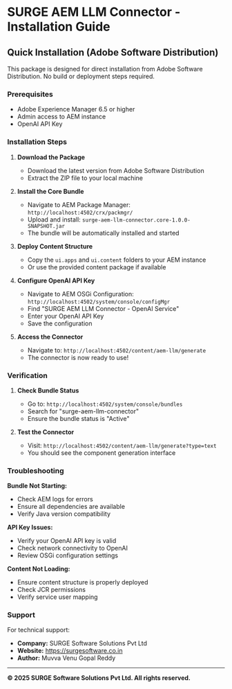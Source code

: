# SURGE AEM LLM Connector - Installation Guide

## Quick Installation (Adobe Software Distribution)

This package is designed for direct installation from Adobe Software Distribution. No build or deployment steps required.

### Prerequisites

- Adobe Experience Manager 6.5 or higher
- Admin access to AEM instance
- OpenAI API Key

### Installation Steps

1. **Download the Package**
   - Download the latest version from Adobe Software Distribution
   - Extract the ZIP file to your local machine

2. **Install the Core Bundle**
   - Navigate to AEM Package Manager: `http://localhost:4502/crx/packmgr/`
   - Upload and install: `surge-aem-llm-connector.core-1.0.0-SNAPSHOT.jar`
   - The bundle will be automatically installed and started

3. **Deploy Content Structure**
   - Copy the `ui.apps` and `ui.content` folders to your AEM instance
   - Or use the provided content package if available

4. **Configure OpenAI API Key**
   - Navigate to AEM OSGi Configuration: `http://localhost:4502/system/console/configMgr`
   - Find "SURGE AEM LLM Connector - OpenAI Service"
   - Enter your OpenAI API Key
   - Save the configuration

5. **Access the Connector**
   - Navigate to: `http://localhost:4502/content/aem-llm/generate`
   - The connector is now ready to use!

### Verification

1. **Check Bundle Status**
   - Go to: `http://localhost:4502/system/console/bundles`
   - Search for "surge-aem-llm-connector"
   - Ensure the bundle status is "Active"

2. **Test the Connector**
   - Visit: `http://localhost:4502/content/aem-llm/generate?type=text`
   - You should see the component generation interface

### Troubleshooting

**Bundle Not Starting:**
- Check AEM logs for errors
- Ensure all dependencies are available
- Verify Java version compatibility

**API Key Issues:**
- Verify your OpenAI API key is valid
- Check network connectivity to OpenAI
- Review OSGi configuration settings

**Content Not Loading:**
- Ensure content structure is properly deployed
- Check JCR permissions
- Verify service user mapping

### Support

For technical support:
- **Company:** SURGE Software Solutions Pvt Ltd
- **Website:** https://surgesoftware.co.in
- **Author:** Muvva Venu Gopal Reddy

---

**© 2025 SURGE Software Solutions Pvt Ltd. All rights reserved.** 